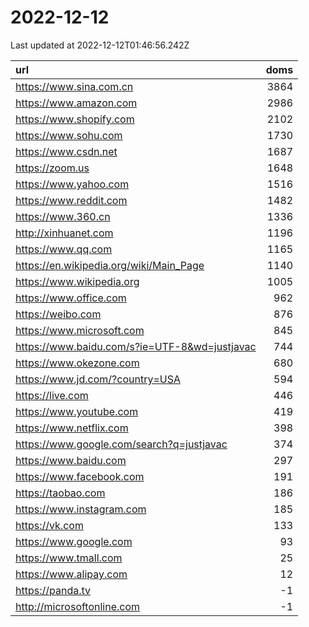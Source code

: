 # 2022-12-12

<!-- BEGIN -->
Last updated at 2022-12-12T01:46:56.242Z

url | doms
:- | -:
https://www.sina.com.cn | 3864
https://www.amazon.com | 2986
https://www.shopify.com | 2102
https://www.sohu.com | 1730
https://www.csdn.net | 1687
https://zoom.us | 1648
https://www.yahoo.com | 1516
https://www.reddit.com | 1482
https://www.360.cn | 1336
http://xinhuanet.com | 1196
https://www.qq.com | 1165
https://en.wikipedia.org/wiki/Main_Page | 1140
https://www.wikipedia.org | 1005
https://www.office.com | 962
https://weibo.com | 876
https://www.microsoft.com | 845
https://www.baidu.com/s?ie=UTF-8&wd=justjavac | 744
https://www.okezone.com | 680
https://www.jd.com/?country=USA | 594
https://live.com | 446
https://www.youtube.com | 419
https://www.netflix.com | 398
https://www.google.com/search?q=justjavac | 374
https://www.baidu.com | 297
https://www.facebook.com | 191
https://taobao.com | 186
https://www.instagram.com | 185
https://vk.com | 133
https://www.google.com | 93
https://www.tmall.com | 25
https://www.alipay.com | 12
https://panda.tv | -1
http://microsoftonline.com | -1
<!-- END -->
